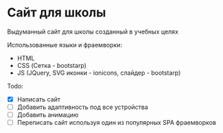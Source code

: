# Сайт для школы
Выдуманный сайт для школы созданный в учебных целях

Использованные языки и фраемворки:
- HTML
- CSS (Сетка - bootstarp)
- JS (JQuery, SVG иконки - ionicons, слайдер - bootstarp)

Todo:
- [x] Написать сайт
- [ ] Добавить адаптивность под все устройства
- [ ] Добавить анимацию
- [ ] Переписать сайт используя один из популярных SPA фраемворков